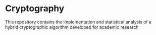 # Cryptography
This repository contains the implementation and statistical analysis of a hybrid cryptographic algorithm developed for academic research

